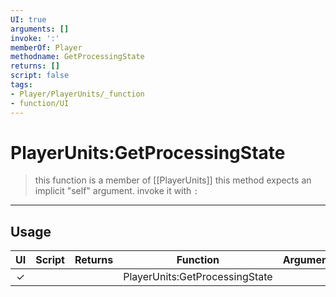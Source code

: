 ```yaml
---
UI: true
arguments: []
invoke: ':'
memberOf: Player
methodname: GetProcessingState
returns: []
script: false
tags:
- Player/PlayerUnits/_function
- function/UI
---
```

# PlayerUnits:GetProcessingState
> this function is a member of [[PlayerUnits]]
> this method expects an implicit "self" argument. invoke it with `:`
-----
## Usage
|  UI | Script | Returns | Function | Arguments |
|:---:|:------:|-------:|:--------:|:---------|
|✓| ||PlayerUnits:GetProcessingState||
